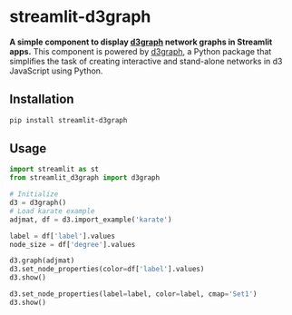 # streamlit-d3graph

**A simple component to display [d3graph](https://github.com/erdogant/d3graph) network graphs in Streamlit apps.** This component is powered by [d3graph](https://github.com/erdogant/d3graph), a Python package that simplifies the task of creating interactive and stand-alone networks in d3 JavaScript using Python. 

## Installation

```bash
pip install streamlit-d3graph
```

## Usage

```python
import streamlit as st
from streamlit_d3graph import d3graph

# Initialize
d3 = d3graph()
# Load karate example
adjmat, df = d3.import_example('karate')

label = df['label'].values
node_size = df['degree'].values

d3.graph(adjmat)
d3.set_node_properties(color=df['label'].values)
d3.show()

d3.set_node_properties(label=label, color=label, cmap='Set1')
d3.show()
```

